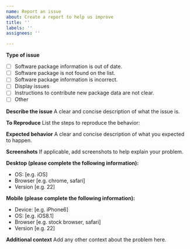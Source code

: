 ```yaml
---
name: Report an issue
about: Create a report to help us improve
title: ''
labels: ''
assignees: ''

---
```


**Type of issue**
- [ ] Software package information is out of date.
- [ ] Software package is not found on the list.
- [ ] Software package information is incorrect.
- [ ] Display issues 
- [ ] Instructions to contribute new package data are not clear.
- [ ] Other

**Describe the issue**
A clear and concise description of what the issue is.

**To Reproduce**
List the steps to reproduce the behavior:

**Expected behavior**
A clear and concise description of what you expected to happen.

**Screenshots**
If applicable, add screenshots to help explain your problem.

**Desktop (please complete the following information):**
 - OS: [e.g. iOS]
 - Browser [e.g. chrome, safari]
 - Version [e.g. 22]

**Mobile (please complete the following information):**
 - Device: [e.g. iPhone6]
 - OS: [e.g. iOS8.1]
 - Browser [e.g. stock browser, safari]
 - Version [e.g. 22]

**Additional context**
Add any other context about the problem here.
